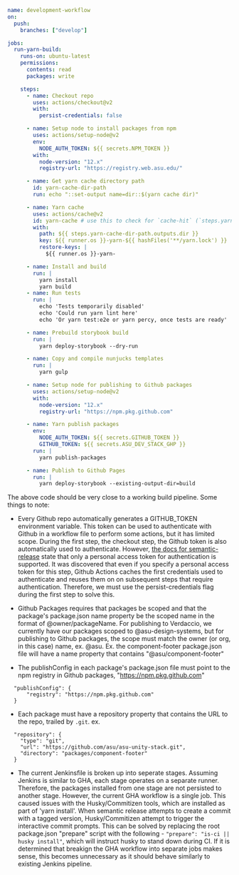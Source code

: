 ```YAML
name: development-workflow
on:
  push:
    branches: ["develop"]

jobs:
  run-yarn-build:
    runs-on: ubuntu-latest
    permissions:
      contents: read
      packages: write

    steps:
      - name: Checkout repo
        uses: actions/checkout@v2
        with:
          persist-credentials: false

      - name: Setup node to install packages from npm
        uses: actions/setup-node@v2
        env:
          NODE_AUTH_TOKEN: ${{ secrets.NPM_TOKEN }}
        with:
          node-version: "12.x"
          registry-url: "https://registry.web.asu.edu/"

      - name: Get yarn cache directory path
        id: yarn-cache-dir-path
        run: echo "::set-output name=dir::$(yarn cache dir)"

      - name: Yarn cache
        uses: actions/cache@v2
        id: yarn-cache # use this to check for `cache-hit` (`steps.yarn-cache.outputs.cache-hit != 'true'`)
        with:
          path: ${{ steps.yarn-cache-dir-path.outputs.dir }}
          key: ${{ runner.os }}-yarn-${{ hashFiles('**/yarn.lock') }}
          restore-keys: |
            ${{ runner.os }}-yarn-

      - name: Install and build
        run: |
          yarn install
          yarn build
      - name: Run tests
        run: |
          echo 'Tests temporarily disabled'
          echo 'Could run yarn lint here'
          echo 'Or yarn test:e2e or yarn percy, once tests are ready'

      - name: Prebuild storybook build
        run: |
          yarn deploy-storybook --dry-run

      - name: Copy and compile nunjucks templates
        run: |
          yarn gulp

      - name: Setup node for publishing to Github packages
        uses: actions/setup-node@v2
        with:
          node-version: "12.x"
          registry-url: "https://npm.pkg.github.com"

      - name: Yarn publish packages
        env:
          NODE_AUTH_TOKEN: ${{ secrets.GITHUB_TOKEN }}
          GITHUB_TOKEN: ${{ secrets.ASU_DEV_STACK_GHP }}
        run: |
          yarn publish-packages

      - name: Publish to Github Pages
        run: |
          yarn deploy-storybook --existing-output-dir=build
```

The above code should be very close to a working build pipeline. Some things to note:

- Every Github repo automatically generates a GITHUB_TOKEN environment variable. This token can be used to authenticate with Github in a workflow file to perform some actions, but it has limited scope. During the first step, the checkout step, the Github token is also automatically used to authenticate. However, [the docs for semantic-release](https://github.com/semantic-release/semantic-release/blob/master/docs/usage/ci-configuration.md#authentication) state that only a personal access token for authentication is supported. It was discovered that even if you specify a personal access token for this step, Github Actions caches the first credentials used to authenticate and reuses them on on subsequent steps that require authentication. Therefore, we must use the persist-credentials flag during the first step to solve this.

- Github Packages requires that packages be scoped and that the package's package.json name property be the scoped name in the format of @owner/packageName. For publishing to Verdaccio, we currently have our packages scoped to @asu-design-systems, but for publishing to Github packages, the scope must match the owner (or org, in this case) name, ex. @asu. Ex. the component-footer package.json file will have a name property that contains "@asu/component-footer"

- The publishConfig in each package's package.json file must point to the npm registry in Github packages, "https://npm.pkg.github.com"

```
  "publishConfig": {
      "registry": "https://npm.pkg.github.com"
  }
```

- Each package must have a repository property that contains the URL to the repo, trailed by `.git`. ex.

```
  "repository": {
    "type": "git",
    "url": "https://github.com/asu/asu-unity-stack.git",
    "directory": "packages/component-footer"
  }
```

- The current Jenkinsfile is broken up into seperate stages. Assuming Jenkins is similar to GHA, each stage operates on a separate runner. Therefore, the packages installed from one stage are not persisted to another stage. However, the current GHA workflow is a single job. This caused issues with the Husky/Commitizen tools, which are installed as part of 'yarn install'. When semantic release attempts to create a commit with a tagged version, Husky/Commitizen attempt to trigger the interactive commit prompts. This can be solved by replacing the root package.json "prepare" script with the following - `"prepare": "is-ci || husky install"`, which will instruct husky to stand down during CI. If it is determined that breakign the GHA workflow into separate jobs makes sense, this becomes unnecessary as it should behave similarly to existing Jenkins pipeline.
